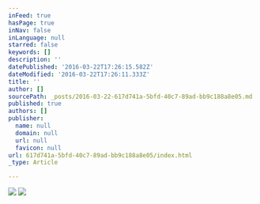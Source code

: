 ```yaml
---
inFeed: true
hasPage: true
inNav: false
inLanguage: null
starred: false
keywords: []
description: ''
datePublished: '2016-03-22T17:26:15.582Z'
dateModified: '2016-03-22T17:26:11.333Z'
title: ''
author: []
sourcePath: _posts/2016-03-22-617d741a-5bfd-40c7-89ad-bb9c188a8e05.md
published: true
authors: []
publisher:
  name: null
  domain: null
  url: null
  favicon: null
url: 617d741a-5bfd-40c7-89ad-bb9c188a8e05/index.html
_type: Article

---
```

![](https://the-grid-user-content.s3-us-west-2.amazonaws.com/cc7ddba7-a322-4fed-9901-f303a9bceb5f.jpg)
![](https://the-grid-user-content.s3-us-west-2.amazonaws.com/1b230eda-bdd3-417e-9ce3-c8aa40c1cd0e.jpg)
